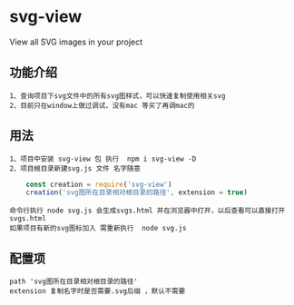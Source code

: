 # svg-view
View all SVG images in your project

## 功能介绍
    1、查询项目下svg文件中的所有svg图样式，可以快速复制使用相关svg
    2、目前只在window上做过调试，没有mac 等买了再调mac的

## 用法
    1、项目中安装 svg-view 包 执行  npm i svg-view -D
    2、项目根目录新建svg.js 文件 名字随意

```javascript
    const creation = require('svg-view')
    creation('svg图所在目录相对根目录的路径', extension = true)
```
    命令行执行 node svg.js 会生成svgs.html 并在浏览器中打开，以后查看可以直接打开svgs.html
    如果项目有新的svg图标加入 需重新执行  node svg.js

## 配置项

    path 'svg图所在目录相对根目录的路径'
    extension 复制名字时是否需要.svg后缀 ，默认不需要